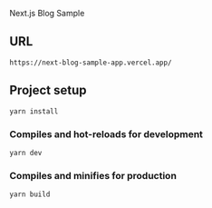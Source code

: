 Next.js Blog Sample

## URL
```
https://next-blog-sample-app.vercel.app/
```
## Project setup
```
yarn install
```

### Compiles and hot-reloads for development
```
yarn dev
```

### Compiles and minifies for production
```
yarn build
```

